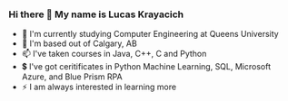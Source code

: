 ### Hi there 👋 My name is Lucas Krayacich

- 🌱 I'm currently studying Computer Engineering at Queens University
- 💬 I'm based out of Calgary, AB
- 📫 I've taken courses in Java, C++, C and Python
- 💲 I've got ceritificates in Python Machine Learning, SQL, Microsoft Azure, and Blue Prism RPA 
- ⚡ I am always interested in learning more
